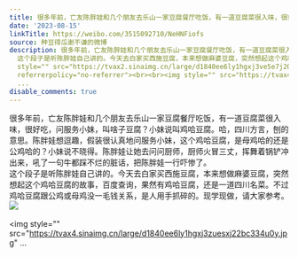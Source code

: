 ```yaml
---
title: 很多年前，亡友陈胖娃和几个朋友去乐山一家豆腐餐厅吃饭，有一道豆腐菜很入味，很好吃，问服务小妹，叫啥子豆腐？小妹说叫鸡哈豆腐。哈，四川方言，刨的意思。陈...
date: '2023-08-15'
linkTitle: https://weibo.com/3515092710/NeHNFiofs
source: 种豆得瓜谢不谦的微博
description: 很多年前，亡友陈胖娃和几个朋友去乐山一家豆腐餐厅吃饭，有一道豆腐菜很入味，很好吃，问服务小妹，叫啥子豆腐？小妹说叫鸡哈豆腐。哈，四川方言，刨的意思。陈胖娃想逗趣，假装很认真地问服务小妹，这个鸡哈豆腐，是母鸡哈的还是公鸡哈的？小妹说不晓得。陈胖娃让她去问问厨师，厨师火冒三丈，挥舞着锅铲冲出来，吼了一句牛都踩不烂的脏话，把陈胖娃一行吓惨了。<br>
  这个段子是听陈胖娃自己讲的。今天去白家买西施豆腐，本来想做麻婆豆腐，突然想起这个鸡哈豆腐的故事，百度查询，果然有鸡哈豆腐，还是一道四川名菜。不过鸡哈豆腐跟公鸡或母鸡没一毛钱关系，是人用手抓碎的。现学现做，请大家参考。<img
  style="" src="https://tvax2.sinaimg.cn/large/d1840ee6ly1hgxj3ve5e7j20xw230wsr.jpg"
  referrerpolicy="no-referrer"><br><br><img style="" src="https://tvax4.sinaimg.cn/large/d1840ee6ly1hgxj3zuesxj22bc334u0y.jpg"
  ...
disable_comments: true
---
```

很多年前，亡友陈胖娃和几个朋友去乐山一家豆腐餐厅吃饭，有一道豆腐菜很入味，很好吃，问服务小妹，叫啥子豆腐？小妹说叫鸡哈豆腐。哈，四川方言，刨的意思。陈胖娃想逗趣，假装很认真地问服务小妹，这个鸡哈豆腐，是母鸡哈的还是公鸡哈的？小妹说不晓得。陈胖娃让她去问问厨师，厨师火冒三丈，挥舞着锅铲冲出来，吼了一句牛都踩不烂的脏话，把陈胖娃一行吓惨了。<br> 这个段子是听陈胖娃自己讲的。今天去白家买西施豆腐，本来想做麻婆豆腐，突然想起这个鸡哈豆腐的故事，百度查询，果然有鸡哈豆腐，还是一道四川名菜。不过鸡哈豆腐跟公鸡或母鸡没一毛钱关系，是人用手抓碎的。现学现做，请大家参考。<img style="" src="https://tvax2.sinaimg.cn/large/d1840ee6ly1hgxj3ve5e7j20xw230wsr.jpg" referrerpolicy="no-referrer"><br><br><img style="" src="https://tvax4.sinaimg.cn/large/d1840ee6ly1hgxj3zuesxj22bc334u0y.jpg" ...